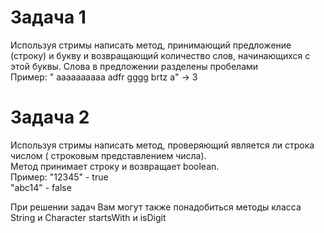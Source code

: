 # Задача 1  
Используя стримы написать метод, принимающий предложение (строку) и букву и  возвращающий  количество слов, начинающихся
с этой буквы. Слова в предложении разделены пробелами  
Пример: " aaaaaaaaaa adfr gggg brtz a" -> 3

# Задача 2  
Используя стримы написать метод, проверяющий является ли строка  числом ( строковым представлением числа).  
Метод принимает строку и возвращает boolean.  
Пример:  "12345" - true  
         "abc14" - false  

При решении задач Вам могут также  понадобиться методы класса String  и Character startsWith  и isDigit

  



